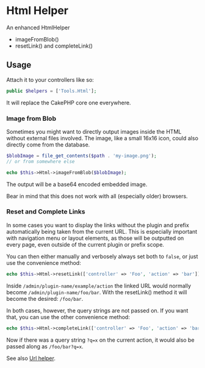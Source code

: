 # Html Helper

An enhanced HtmlHelper
- imageFromBlob()
- resetLink() and completeLink()

## Usage
Attach it to your controllers like so:
```php
public $helpers = ['Tools.Html'];
```
It will replace the CakePHP core one everywhere.

### Image from Blob
Sometimes you might want to directly output images inside the HTML without external files involved.
The image, like a small 16x16 icon, could also directly come from the database.

```php
$blobImage = file_get_contents($path . 'my-image.png');
// or from somewhere else

echo $this->Html->imageFromBlob($blobImage);
```
The output will be a base64 encoded embedded image.

Bear in mind that this does not work with all (especially older) browsers.

### Reset and Complete Links
In some cases you want to display the links without the plugin and prefix automatically being taken from the current URL.
This is especially important with navigation menu or layout elements, as those will be outputted on every page, even outside of the current plugin or prefix scope.

You can then either manually and verbosely always set both to `false`, or just use the convenience method:
```php
echo $this->Html->resetLink(['controller' => 'Foo', 'action' => 'bar']);
```

Inside `/admin/plugin-name/example/action` the linked URL would normally become `/admin/plugin-name/foo/bar`.
With the resetLink() method it will become the desired: `/foo/bar`.

In both cases, however, the query strings are not passed on. If you want that, you can use the other convenience method:
```php
echo $this->Html->completeLink(['controller' => 'Foo', 'action' => 'bar']);
```
Now if there was a query string `?q=x` on the current action, it would also be passed along as `/foo/bar?q=x`.


See also [Url helper](/docs/Url/Url.md).
